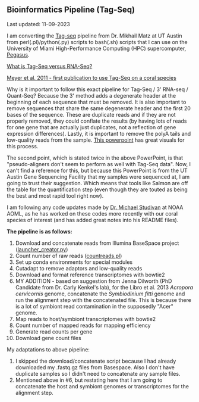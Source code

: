 ## Bioinformatics Pipeline (Tag-Seq)

Last updated: 11-09-2023

I am converting the [Tag-seq](https://github.com/z0on/tag-based_RNAseq) pipeline from Dr. Mikhail Matz at UT Austin from perl(.pl)/python(.py) scripts to bash(.sh) scripts that I can use on the University of Miami High-Performance Computing (HPC) supercomputer, [Pegasus](https://acs-docs.readthedocs.io/pegasus/README.html).

[What is Tag-Seq versus RNA-Seq?](https://pubmed.ncbi.nlm.nih.gov/34674175/#:~:text=3'%2DTag%20RNA%2Dseq,gene%20expression%20by%20tag%20abundance.)

[Meyer et al. 2011 - first publication to use Tag-Seq on a coral species](https://onlinelibrary.wiley.com/doi/10.1111/j.1365-294X.2011.05205.x)

Why is it important to follow this exact pipeline for Tag-Seq / 3' RNA-seq / Quant-Seq? Because the 3' method adds a degenerate header at the beginning of each sequence that must be removed. It is also important to remove sequences that share the same degenerate header and the first 20 bases of the sequence. These are duplicate reads and if they are not properly removed, they could conflate the results (by having lots of reads for one gene that are actually just duplicates, not a reflection of gene expression differences). Lastly, it is important to remove the polyA tails and low-quality reads from the sample. [This powerpoint](https://wikis.utexas.edu/display/bioiteam/Introduction+to+RNA+Seq+Course?preview=%2F103678161%2F225053569%2Ftagseq_for_rnaseqcourse.pdf) has great visuals for this process.

The second point, which is stated twice in the above PowerPoint, is that "pseudo-aligners don't seem to perform as well with Tag-Seq data". Now, I can't find a reference for this, but because this PowerPoint is from the UT Austin Gene Sequencing Facility that my samples were sequenced at, I am going to trust their suggestion. Which means that tools like Salmon are off the table for the quantification step (even though they are touted as being the best and most rapid tool right now).

I am following any code updates made by [Dr. Michael Studivan](https://github.com/mstudiva/tag-based_RNAseq) at NOAA AOML, as he has worked on these codes more recently with our coral species of interest (and has added great notes into his README files).

**The pipeline is as follows:**
1. Download and concatenate reads from Illumina BaseSpace project ([launcher_creator.py](https://github.com/mstudiva/tag-based_RNAseq/blob/master/launcher_creator.py))
2. Count number of raw reads ([countreads.pl](https://github.com/mstudiva/tag-based_RNAseq/blob/master/countreads.pl))
3. Set up conda environments for special modules
4. Cutadapt to remove adaptors and low-quality reads
5. Download and format reference transcriptomes with bowtie2
6. MY ADDITION - based on suggestion from Jenna Dilworth (PhD Candidate from Dr. Carly Kenkel's lab), for the Libro et al. 2013 *Acropora cervicornis* genome, concatenate the *Symbiodinium fitti* genome and run the alignment step with the concatenated file. This is because there is a lot of symbiont read contamination in the supposedly "Acer" genome.
7. Map reads to host/symbiont transcriptomes with bowtie2
8. Count number of mapped reads for mapping efficiency
9. Generate read counts per gene
10. Download gene count files

My adaptations to above pipeline:
1. I skipped the download/concatenate script because I had already downloaded my .fastq.gz files from Basespace. Also I don't have duplicate samples so I didn't need to concatenate any sample files.
2. Mentioned above in #6, but restating here that I am going to concatenate the host and symbiont genomes or transcriptomes for the alignment step.
